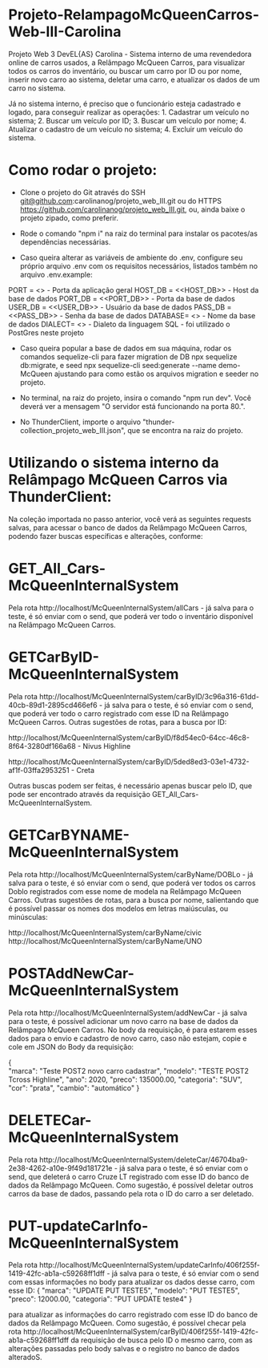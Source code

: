 # Projeto-RelampagoMcQueenCarros-Web-III-Carolina
Projeto Web 3 DevEL{AS} Carolina - Sistema interno de uma revendedora online de carros usados, a Relâmpago McQueen Carros, para visualizar todos os carros do inventário, ou buscar um carro por ID ou por nome, inserir novo carro ao sistema, deletar uma carro, e atualizar os dados de um carro no sistema.


Já no sistema interno, é preciso que o funcionário esteja cadastrado e logado, para conseguir realizar as operações: 1. Cadastrar um veículo no sistema; 2. Buscar um veículo por ID; 3. Buscar um veículo por nome; 4. Atualizar o cadastro de um veículo no sistema; 4. Excluir um veículo do sistema.

# Como rodar o projeto:
- Clone o projeto do Git através do SSH git@github.com:carolinanog/projeto_web_III.git ou do HTTPS https://github.com/carolinanog/projeto_web_III.git, ou, ainda baixe o projeto zipado, como preferir.

- Rode o comando "npm i" na raiz do terminal para instalar os pacotes/as dependências necessárias.

- Caso queira alterar as variáveis de ambiente do .env, configure seu próprio arquivo .env com os requisitos necessários, listados também no arquivo .env.example: 

PORT = <<PORT>>  - Porta da aplicação geral
HOST_DB = <<HOST_DB>>  - Host da base de dados
PORT_DB = <<PORT_DB>>  - Porta da base de dados
USER_DB = <<USER_DB>>  - Usuário da base de dados
PASS_DB = <<PASS_DB>>  - Senha da base de dados
DATABASE= <<DATABASE>> - Nome da base de dados
DIALECT= <<DIALECT>>   - Dialeto da linguagem SQL - foi utilizado o PostGres neste projeto 
- Caso queira popular a base de dados em sua máquina, rodar os comandos sequelize-cli para fazer migration de DB npx sequelize db:migrate,  e seed npx sequelize-cli seed:generate --name demo-McQueen ajustando para como estão os arquivos migration e seeder no projeto. 

- No terminal, na raiz do projeto, insira o comando "npm run dev". Você deverá ver a mensagem "O servidor está funcionando na porta 80.".

- No ThunderClient, importe o arquivo "thunder-collection_projeto_web_III.json", que se encontra na raiz do projeto.

# Utilizando o sistema interno da Relâmpago McQueen Carros via ThunderClient:

Na coleção importada no passo anterior, você verá as seguintes requests salvas, para acessar o banco de dados da Relâmpago McQueen Carros, podendo fazer buscas específicas e alterações, conforme:

# GET_All_Cars-McQueenInternalSystem
Pela rota http://localhost/McQueenInternalSystem/allCars - já salva para o teste, é só enviar com o send, que poderá ver todo o inventário disponível na Relâmpago McQueen Carros.


# GETCarByID-McQueenInternalSystem
Pela rota http://localhost/McQueenInternalSystem/carByID/3c96a316-61dd-40cb-89d1-2895cd466ef6 - já salva para o teste, é só enviar com o send, que poderá ver todo o carro registrado com esse ID na Relâmpago McQueen Carros. 
Outras sugestões de rotas, para a busca por ID:

http://localhost/McQueenInternalSystem/carByID/f8d54ec0-64cc-46c8-8f64-3280df166a68 - Nivus Highline

http://localhost/McQueenInternalSystem/carByID/5ded8ed3-03e1-4732-af1f-03ffa2953251 - Creta

Outras buscas podem ser feitas, é necessário apenas buscar pelo ID, que pode ser encontrado através da requisição GET_All_Cars-McQueenInternalSystem. 

# GETCarBYNAME-McQueenInternalSystem
Pela rota http://localhost/McQueenInternalSystem/carByName/DOBLo - já salva para o teste, é só enviar com o send, que poderá ver todos os carros Doblo registrados com esse nome de modela na Relâmpago McQueen Carros. 
Outras sugestões de rotas, para a busca por nome, salientando que é possível passar os nomes dos modelos em letras maiúsculas, ou minúsculas:

http://localhost/McQueenInternalSystem/carByName/civic
http://localhost/McQueenInternalSystem/carByName/UNO


# POSTAddNewCar-McQueenInternalSystem
Pela rota http://localhost/McQueenInternalSystem/addNewCar - já salva para o teste, é possível adicionar um novo carro na base de dados da  Relâmpago McQueen Carros. No body da requisição, é para estarem esses dados para o envio e cadastro de novo carro, caso não estejam, copie e cole em JSON do Body da requisição:

{   
    "marca": "Teste POST2 novo carro cadastrar", 
    "modelo": "TESTE POST2 Tcross Highline", 
    "ano": 2020, 
    "preco": 135000.00, 
    "categoria": "SUV", 
    "cor": "prata", 
    "cambio": "automático"
  }
# DELETECar-McQueenInternalSystem
Pela rota http://localhost/McQueenInternalSystem/deleteCar/46704ba9-2e38-4262-a10e-9f49d181721e - já salva para o teste, é só enviar com o send, que deleterá o carro Cruze LT registrado com esse ID do banco de dados da Relâmpago McQueen. Como sugestão, é possível deletar outros carros da base de dados, passando pela rota o ID do carro a ser deletado.

# PUT-updateCarInfo-McQueenInternalSystem
Pela rota http://localhost/McQueenInternalSystem/updateCarInfo/406f255f-1419-42fc-ab1a-c59268ff1dff - já salva para o teste, é só enviar com o send com essas informações no body para atualizar os dados desse carro, com esse ID:
{
  "marca": "UPDATE PUT TESTE5",
 	"modelo": "PUT TESTE5",
 	"preco": 12000.00,
 	"categoria": "PUT UPDATE teste4"
}

  para atualizar as informações do carro registrado com esse ID do banco de dados da Relâmpago McQueen. Como sugestão, é possível checar pela rota http://localhost/McQueenInternalSystem/carByID/406f255f-1419-42fc-ab1a-c59268ff1dff da requisição de busca pelo ID o mesmo carro, com as alterações passadas pelo body salvas e o registro no banco de dados alteradoS.
